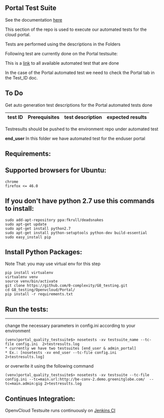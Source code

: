 ## Portal Test Suite

See the documentation [here](/docs/functional/openvcloud/ovc_master_hosted/ovc_master_hosted.md)

This section of the repo is used to execute our automated tests for the cloud portal.

Tests are performed using the descriptions in the Folders

Following test are currently done on the Portal testsuite:

This is a [link](https://docs.google.com/spreadsheets/d/1VgEoIUxZdCQEglwN2VUe3sDY-Jn-nnrEWWNcGQq7dPU/edit#gid=0) to all available automated test that are done

In the case of the Portal automated test we need to check the Portal tab in the Test_ID doc.

## To Do
Get auto generation test descriptions for the Portal automated tests done

| test ID | Prerequisites | test description | expected results |
|---|---|---|---|

Testresults should be pushed to the environment repo under automated test

**end_user**
In this folder we have automated test for the enduser portal

## Requirements:

Supported browsers for Ubuntu:
-------------------
```
chrome
firefox <= 46.0
```

If you don't have python 2.7 use this commands to install:
-----------------------------------------------------------
```
sudo add-apt-repository ppa:fkrull/deadsnakes
sudo apt-get update
sudo apt-get install python2.7
sudo apt-get install python-setuptools python-dev build-essential
sudo easy_install pip
```

Install Python Packages:
------------------------
Note That: you may use virtual env for this step
```
pip install virtualenv
virtualenv venv
source venv/bin/activate
git clone https://github.com/0-complexity/G8_testing.git
cd G8_testing/Openvcloud/Portal/
pip install -r requirements.txt
```

## Run the tests:
--------------
change the necessary parameters in config.ini according to your environment
```
(venv)portal_quality_testsuite$> nosetests -xv testsuite_name --tc-file config.ini  2>testresults.log
* currently we have two testsuites [end_user & admin_portal]
* Ex.: [nosetests -xv end_user --tc-file config.ini  2>testresults.log]
```

or overwrite it using the following command
```
(venv)portal_quality_testsuite$> nosetests -xv testsuite --tc-file config.ini --tc=main.url:http://be-conv-2.demo.greenitglobe.com/  --tc=main.admin:gig 2>testresults.log
```

Continues Integration:
----------------------

OpenvCloud Testsuite runs continuously on [Jenkins CI](http://ci.codescalers.com/view/Integration%20Testing/)


